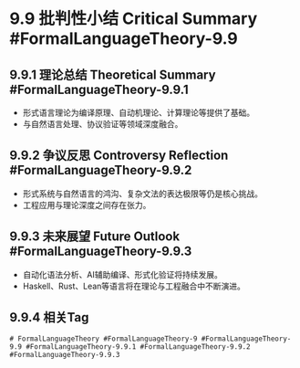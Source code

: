 # 9.9 批判性小结 Critical Summary #FormalLanguageTheory-9.9

## 9.9.1 理论总结 Theoretical Summary #FormalLanguageTheory-9.9.1

- 形式语言理论为编译原理、自动机理论、计算理论等提供了基础。
- 与自然语言处理、协议验证等领域深度融合。

## 9.9.2 争议反思 Controversy Reflection #FormalLanguageTheory-9.9.2

- 形式系统与自然语言的鸿沟、复杂文法的表达极限等仍是核心挑战。
- 工程应用与理论深度之间存在张力。

## 9.9.3 未来展望 Future Outlook #FormalLanguageTheory-9.9.3

- 自动化语法分析、AI辅助编译、形式化验证将持续发展。
- Haskell、Rust、Lean等语言将在理论与工程融合中不断演进。

## 9.9.4 相关Tag

`# FormalLanguageTheory #FormalLanguageTheory-9 #FormalLanguageTheory-9.9 #FormalLanguageTheory-9.9.1 #FormalLanguageTheory-9.9.2 #FormalLanguageTheory-9.9.3`
